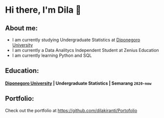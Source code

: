 # Hi there, I'm Dila 👋
## About me:
- I am currently studying Undergraduate Statistics at [Diponegoro University](https://www.undip.ac.id)
- I am currently a Data Analitycs Independent Student at Zenius Education  
- I am currently learning Python and SQL

## Education:
#### [Diponegoro University](https://www.undip.ac.id) | Undergraduate Statistics | Semarang `2020-now`

## Portfolio:
Check out the portfolio at https://github.com/dilakiranti/Portofolio

[webdev]: https://github.com/dilakiranti/Portofolio_DA
